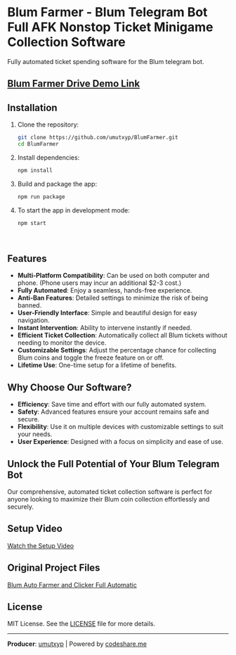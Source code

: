 # Blum Farmer - Blum Telegram Bot Full AFK Nonstop Ticket Minigame Collection Software
Fully automated ticket spending software for the Blum telegram bot.

## [Blum Farmer Drive Demo Link](https://drive.google.com/file/d/1qzH35r-jIqKW9ZDQyALasbczBuZTaBGa/view?usp=sharing)

## Installation

1. Clone the repository:

    ```bash
    git clone https://github.com/umutxyp/BlumFarmer.git
    cd BlumFarmer
    ```

2. Install dependencies:

    ```bash
    npm install
    ```

3. Build and package the app:

    ```bash
    npm run package
    ```

4. To start the app in development mode:

    ```bash
    npm start
    ```

<br>

## Features
- **Multi-Platform Compatibility**: Can be used on both computer and phone. (Phone users may incur an additional $2-3 cost.)
- **Fully Automated**: Enjoy a seamless, hands-free experience.
- **Anti-Ban Features**: Detailed settings to minimize the risk of being banned.
- **User-Friendly Interface**: Simple and beautiful design for easy navigation.
- **Instant Intervention**: Ability to intervene instantly if needed.
- **Efficient Ticket Collection**: Automatically collect all Blum tickets without needing to monitor the device.
- **Customizable Settings**: Adjust the percentage chance for collecting Blum coins and toggle the freeze feature on or off.
- **Lifetime Use**: One-time setup for a lifetime of benefits.

## Why Choose Our Software?
- **Efficiency**: Save time and effort with our fully automated system.
- **Safety**: Advanced features ensure your account remains safe and secure.
- **Flexibility**: Use it on multiple devices with customizable settings to suit your needs.
- **User Experience**: Designed with a focus on simplicity and ease of use.

## Unlock the Full Potential of Your Blum Telegram Bot
Our comprehensive, automated ticket collection software is perfect for anyone looking to maximize their Blum coin collection effortlessly and securely.

## Setup Video
[Watch the Setup Video](https://www.youtube.com/watch?v=RJ84fMLJCaw)

## Original Project Files
[Blum Auto Farmer and Clicker Full Automatic](https://codeshare.me/c/14pfj9idi1gi9wxs)

## License

MIT License. See the [LICENSE](LICENSE) file for more details.

---

**Producer**: [umutxyp](https://github.com/umutxyp) | Powered by [codeshare.me](https://codeshare.me)
